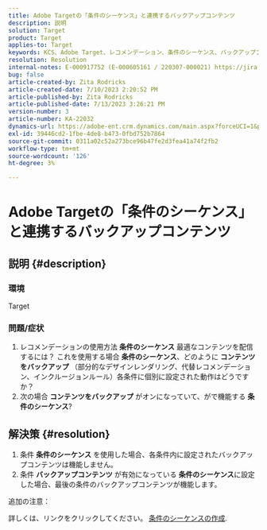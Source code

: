 ```yaml
---
title: Adobe Targetの「条件のシーケンス」と連携するバックアップコンテンツ
description: 説明
solution: Target
product: Target
applies-to: Target
keywords: KCS、Adobe Target、レコメンデーション、条件のシーケンス、バックアップコンテンツ
resolution: Resolution
internal-notes: E-000917752 (E-000605161 / 220307-000021) https://jira.corp.adobe.com/browse/RECS-5221 https://jira.corp.adobe.com/browse/RECS-5395
bug: false
article-created-by: Zita Rodricks
article-created-date: 7/10/2023 2:20:52 PM
article-published-by: Zita Rodricks
article-published-date: 7/13/2023 3:26:21 PM
version-number: 3
article-number: KA-22032
dynamics-url: https://adobe-ent.crm.dynamics.com/main.aspx?forceUCI=1&pagetype=entityrecord&etn=knowledgearticle&id=39d227f4-2c1f-ee11-9cbe-6045bd006c82
exl-id: 39446cd2-1fbe-4de8-b473-0fbd752b7864
source-git-commit: 0311a02c52a273bce96b47fe2d3fea41a74f2fb2
workflow-type: tm+mt
source-wordcount: '126'
ht-degree: 3%

---
```


# Adobe Targetの「条件のシーケンス」と連携するバックアップコンテンツ

## 説明 {#description}


### 環境

Target

### 問題/症状

1. レコメンデーションの使用方法 <b>条件のシーケンス</b> 最適なコンテンツを配信するには？ これを使用する場合 <b>条件のシーケンス</b>、どのように <b>コンテンツをバックアップ</b> （部分的なデザインレンダリング、代替レコメンデーション、インクルージョンルール）各条件に個別に設定された動作はどうですか？
2. 次の場合 <b>コンテンツをバックアップ</b> がオンになっていて、がで機能する <b>条件のシーケンス</b>?



## 解決策 {#resolution}


1. 条件 <b>条件のシーケンス</b> を使用した場合、各条件内に設定されたバックアップコンテンツは機能しません。
2. 条件 <b>バックアップコンテンツ</b> が有効になっている <b>条件のシーケンス</b>に設定した場合、最後の条件のバックアップコンテンツが機能します。


追加の注意：

詳しくは、リンクをクリックしてください。 [条件のシーケンスの作成](https://experienceleague.adobe.com/docs/target/using/recommendations/criteria/create-criteria-sequence.html).
